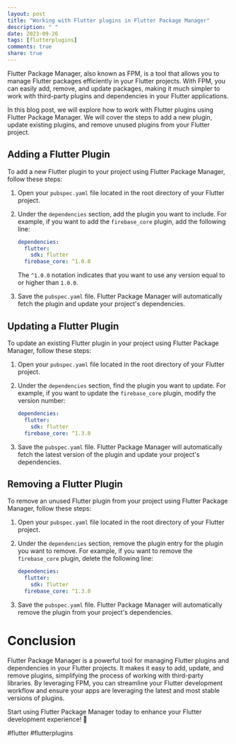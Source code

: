 ```yaml
---
layout: post
title: "Working with Flutter plugins in Flutter Package Manager"
description: " "
date: 2023-09-26
tags: [flutterplugins]
comments: true
share: true
---
```


Flutter Package Manager, also known as FPM, is a tool that allows you to manage Flutter packages efficiently in your Flutter projects. With FPM, you can easily add, remove, and update packages, making it much simpler to work with third-party plugins and dependencies in your Flutter applications.

In this blog post, we will explore how to work with Flutter plugins using Flutter Package Manager. We will cover the steps to add a new plugin, update existing plugins, and remove unused plugins from your Flutter project.

## Adding a Flutter Plugin

To add a new Flutter plugin to your project using Flutter Package Manager, follow these steps:

1. Open your `pubspec.yaml` file located in the root directory of your Flutter project.

2. Under the `dependencies` section, add the plugin you want to include. For example, if you want to add the `firebase_core` plugin, add the following line:

   ```yaml
   dependencies:
     flutter:
       sdk: flutter
     firebase_core: ^1.0.0
   ```

   The `^1.0.0` notation indicates that you want to use any version equal to or higher than `1.0.0`.

3. Save the `pubspec.yaml` file. Flutter Package Manager will automatically fetch the plugin and update your project's dependencies.

## Updating a Flutter Plugin

To update an existing Flutter plugin in your project using Flutter Package Manager, follow these steps:

1. Open your `pubspec.yaml` file located in the root directory of your Flutter project.

2. Under the `dependencies` section, find the plugin you want to update. For example, if you want to update the `firebase_core` plugin, modify the version number:

   ```yaml
   dependencies:
     flutter:
       sdk: flutter
     firebase_core: ^1.3.0
   ```

3. Save the `pubspec.yaml` file. Flutter Package Manager will automatically fetch the latest version of the plugin and update your project's dependencies.

## Removing a Flutter Plugin

To remove an unused Flutter plugin from your project using Flutter Package Manager, follow these steps:

1. Open your `pubspec.yaml` file located in the root directory of your Flutter project.

2. Under the `dependencies` section, remove the plugin entry for the plugin you want to remove. For example, if you want to remove the `firebase_core` plugin, delete the following line:

   ```yaml
   dependencies:
     flutter:
       sdk: flutter
     firebase_core: ^1.3.0
   ```

3. Save the `pubspec.yaml` file. Flutter Package Manager will automatically remove the plugin from your project's dependencies.

# Conclusion

Flutter Package Manager is a powerful tool for managing Flutter plugins and dependencies in your Flutter projects. It makes it easy to add, update, and remove plugins, simplifying the process of working with third-party libraries. By leveraging FPM, you can streamline your Flutter development workflow and ensure your apps are leveraging the latest and most stable versions of plugins.

Start using Flutter Package Manager today to enhance your Flutter development experience! 🚀

#flutter #flutterplugins